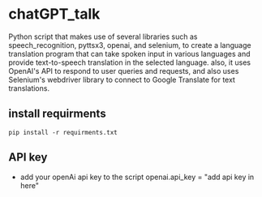 # chatGPT_talk
Python script that makes use of several libraries such as speech_recognition, pyttsx3, openai, and selenium, to create a language translation program that can take spoken input in various languages and provide text-to-speech translation in the selected language. also, it uses OpenAI's API to respond to user queries and requests, and also uses Selenium's webdriver library to connect to Google Translate for text translations.

## install requirments
    pip install -r requirments.txt

## API key
* add your openAi api key to the script
    openai.api_key = "add api key in here"
    
